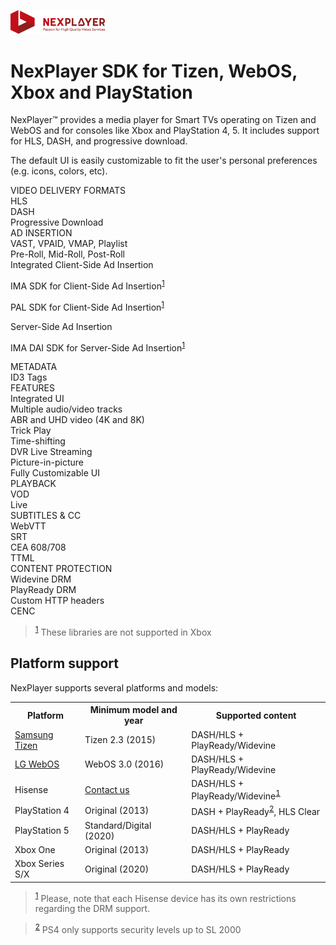 <a id="introduction-top"> </a>

<img width="30%" text-align="center" src="./assets/logo.png" alt="logo of docsify-awesome repository" >

# NexPlayer SDK for Tizen, WebOS, Xbox and PlayStation

NexPlayer™ provides a media player for Smart TVs operating on Tizen and WebOS and for consoles like Xbox and PlayStation 4, 5. It includes support for HLS, DASH, and progressive download.

The default UI is easily customizable to fit the user's personal preferences (e.g. icons, colors, etc).

<section class="abstractTable">
  <div class="gridColumn">
    <div class="titleCell">VIDEO DELIVERY FORMATS</div>
    <div class="contentCell">
      <div>HLS </div>
      <div>DASH </div>
      <div>Progressive Download </div>
    </div>
    <div class="titleCell">AD INSERTION</div>
    <div class="contentCell">
      <div>VAST, VPAID, VMAP, Playlist </div>
      <div>Pre-Roll, Mid-Roll, Post-Roll </div>
      <div>Integrated Client-Side Ad Insertion </div>
      <div><p>IMA SDK for Client-Side Ad Insertion<sup><a href="#/README?id=bn2" id="ref2">1</a></sup></p> </div>
      <div><p>PAL SDK for Client-Side Ad Insertion<sup><a href="#/README?id=bn2" id="ref2">1</a></sup></p> </div>
      <div>Server-Side Ad Insertion </div>
      <div><p>IMA DAI SDK for Server-Side Ad Insertion<sup><a href="#/README?id=bn2" id="ref2">1</a></sup></p> </div>
    </div>
    <div class="titleCell">METADATA</div>
    <div class="contentCell">
      <div>ID3 Tags</div>
    </div>
  </div>
  <div class="gridColumn">
    <div class="titleCell">FEATURES</div>
    <div class="contentCell">
      <div>Integrated UI </div>
      <div>Multiple audio/video tracks </div>
      <div>ABR and UHD video (4K and 8K) </div>
      <div>Trick Play </div>
      <div>Time-shifting </div>
      <div>DVR Live Streaming </div>
      <div>Picture-in-picture </div>
      <div>Fully Customizable UI </div>
    </div>
  </div>
  <div class="gridColumn">
    <div class="titleCell">PLAYBACK</div>
    <div class="contentCell">
      <div>VOD </div>
      <div>Live </div>
    </div>
    <div class="titleCell">SUBTITLES & CC</div>
    <div class="contentCell">
      <div>WebVTT </div>
      <div>SRT </div>
      <div>CEA 608/708 </div>
      <div>TTML </div>
    </div>
    <div class="titleCell">CONTENT PROTECTION</div>
    <div class="contentCell">
      <div>Widevine DRM </div>
      <div>PlayReady DRM </div>
      <div>Custom HTTP headers</div>
      <div>CENC </div>
    </div>
  </div>
</section>

<blockquote id="bn2"> <sup><a href="#/README?id=ref2">1</a></sup> These libraries are not supported in Xbox </blockquote>

## Platform support

NexPlayer supports several platforms and models:

<table style="display: table">
  <tbody>
    <tr>
      <th class="titleBlocks" scope="row">Platform </th>
      <th class="titleBlocks" scope="row">Minimum model and year</th>
      <th class="titleBlocks" scope="row">Supported content</th>
    </tr>
    <tr>
      <td  scope="row"><a href="https://developer.samsung.com/smarttv/develop/specifications/tv-model-groups.html">Samsung Tizen</a></td>
      <td  scope="row"><span>Tizen 2.3 (2015)</span> </td>
      <td  scope="row"><span>DASH/HLS + PlayReady/Widevine</span></td>
    </tr>
    <tr>
       <td  scope="row"> <a href="https://webostv.developer.lge.com/discover/specifications/supported-media-formats/">LG WebOS</a></td>
      <td  scope="row">WebOS 3.0 (2016)</td>
      <td  scope="row">DASH/HLS + PlayReady/Widevine</td>
    </tr>
    <tr>
      <td  scope="row">Hisense</td>
      <td  scope="row"><span><a href="https://nexplayersdk.com/contact/" target=”_blank”>Contact us</a></span></td>
      <td  scope="row"><span>DASH/HLS + PlayReady/Widevine<sup><a href="#/README?id=bn1" id="ref1">1</a></sup></span></td>
    </tr>
    <tr>
      <td  scope="row">PlayStation 4</td>
      <td  scope="row"><span>Original (2013)</span></td>
      <td  scope="row"><span>DASH + PlayReady<sup><a href="#/README?id=bn2" id="ref2">2</a></sup>, HLS Clear</span></td>
    </tr>
    <tr>
      <td  scope="row">PlayStation 5</td>
      <td  scope="row"><span>Standard/Digital (2020)</span></td>
      <td  scope="row"><span>DASH/HLS + PlayReady</span></td>
    </tr>
    <tr>
      <td  scope="row">Xbox One</td>
      <td  scope="row"><span>Original (2013)</span></td>
      <td  scope="row"><span>DASH/HLS + PlayReady</span></td>
    </tr>
    <tr>
      <td  scope="row">Xbox Series S/X</td>
      <td  scope="row"><span>Original (2020)</span></td>
      <td  scope="row"><span>DASH/HLS + PlayReady</span></td>
    </tr>
  </tbody>
</table>
<blockquote id="bn1"> <sup><a href="#/README?id=ref1">1</a></sup> Please, note that each Hisense device has its own restrictions regarding the DRM support. </blockquote>
<blockquote id="bn2"> <sup><a href="#/README?id=ref2">2</a></sup> PS4 only supports security levels up to SL 2000 </blockquote>
